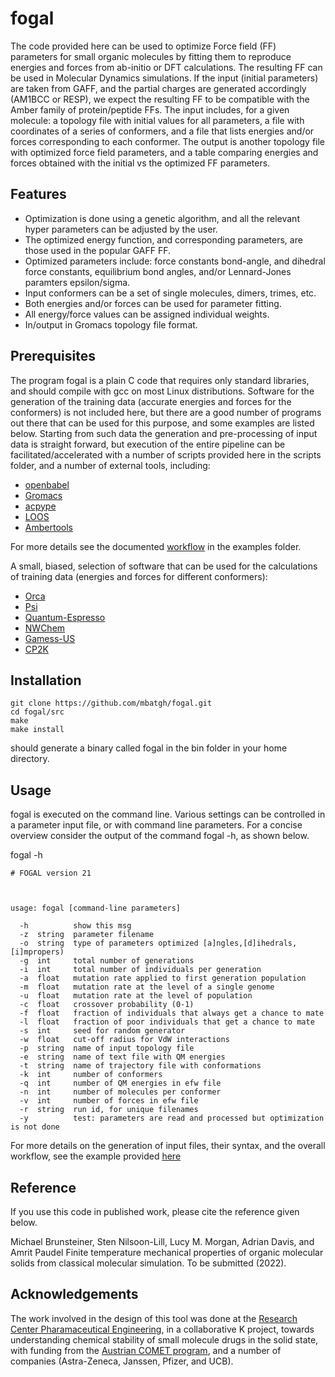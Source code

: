 
# fogal

The code provided here can be used to optimize Force field (FF) parameters for small organic molecules
by fitting them to reproduce energies and forces from ab-initio or DFT calculations.
The resulting FF can be used in Molecular Dynamics simulations. If the input (initial parameters)
are taken from GAFF, and the partial charges are generated accordingly (AM1BCC or RESP), we expect
the resulting FF to be compatible with the Amber family of protein/peptide FFs.
The input  includes, for a given molecule: a topology file with initial values for all parameters, 
a file with coordinates of a series of conformers, and a file that lists energies and/or forces 
corresponding to each conformer. The output is another topology file with optimized force field 
parameters, and a table comparing energies and forces obtained with the initial vs the optimized
FF parameters.

## Features

- Optimization is done using a genetic algorithm, and all the relevant hyper parameters can be adjusted by the user.
- The optimized energy function, and corresponding parameters, are those used in the popular GAFF FF.
- Optimized parameters include: force constants bond-angle, and dihedral force constants, equilibrium
  bond angles, and/or Lennard-Jones paramters epsilon/sigma.
- Input conformers can be a set of single molecules, dimers, trimes, etc.
- Both energies and/or forces can be used for parameter fitting.
- All energy/force values can be assigned individual weights.
- In/output in Gromacs topology file format.

## Prerequisites

The program fogal is a plain C code that requires only standard libraries, and should compile
with gcc on most Linux distributions. Software for the generation of the training data (accurate
energies and forces for the conformers) is not included here, but there are a good number of programs
out there that can be used for this purpose, and some examples are listed below.
Starting from such data the generation and pre-processing of input data is straight forward, but 
execution of the entire pipeline can be facilitated/accelerated with a number of scripts provided
here in the scripts folder, and a number of external tools, including:

- [openbabel](http://openbabel.org/)
- [Gromacs](http://www.gromacs.org/)
- [acpype](https://github.com/alanwilter/acpype)
- [LOOS](https://github.com/GrossfieldLab/loos)
- [Ambertools](http://ambermd.org/AmberTools.php)

For more details see the documented [workflow](examples/dps.md) in the examples folder.

A small, biased, selection of software that can be used for the calculations of training data
(energies and forces for different conformers):

- [Orca](https://orcaforum.kofo.mpg.de/app.php/portal)
- [Psi](https://psicode.org/)
- [Quantum-Espresso](https://www.quantum-espresso.org/)
- [NWChem](https://nwchemgit.github.io/)
- [Gamess-US](https://www.msg.chem.iastate.edu/gamess/)
- [CP2K](https://www.cp2k.org/)

## Installation

```
git clone https://github.com/mbatgh/fogal.git
cd fogal/src
make 
make install
```
should generate a binary called fogal in the bin folder in your home directory.

## Usage

fogal is executed on the command line. Various settings can be controlled in a parameter input file,
or with command line parameters. For a concise overview consider the output of the command fogal -h,
as shown below.

fogal -h

```
# FOGAL version 21



usage: fogal [command-line parameters]

  -h          show this msg
  -z  string  parameter filename
  -o  string  type of parameters optimized [a]ngles,[d]ihedrals,[i]mpropers)
  -g  int     total number of generations
  -i  int     total number of individuals per generation
  -a  float   mutation rate applied to first generation population
  -m  float   mutation rate at the level of a single genome
  -u  float   mutation rate at the level of population
  -c  float   crossover probability (0-1)
  -f  float   fraction of individuals that always get a chance to mate
  -l  float   fraction of poor individuals that get a chance to mate
  -s  int     seed for random generator
  -w  float   cut-off radius for VdW interactions
  -p  string  name of input topology file
  -e  string  name of text file with QM energies
  -t  string  name of trajectory file with conformations
  -k  int     number of conformers
  -q  int     number of QM energies in efw file
  -n  int     number of molecules per conformer
  -v  int     number of forces in efw file
  -r  string  run id, for unique filenames
  -y          test: parameters are read and processed but optimization is not done

```

For more details on the generation of input files, their syntax, and the overall workflow, see the 
example provided [here](examples/dps.md)

## Reference

If you use this code in published work, please cite the reference given below.

Michael Brunsteiner, Sten Nilsoon-Lill, Lucy M. Morgan, Adrian Davis, and Amrit Paudel
Finite temperature mechanical properties of organic molecular solids from classical molecular simulation.
To be submitted (2022).

## Acknowledgements

The work involved in the design of this tool was done at the [Research Center Pharamaceutical Engineering](http://www.rcpe.at),
in a collaborative K project, towards understanding chemical stability of small molecule drugs in the solid state, with funding
from the [Austrian COMET program](https://www.ffg.at/en/comet/programme), and a number of companies (Astra-Zeneca, Janssen,
Pfizer, and UCB).

